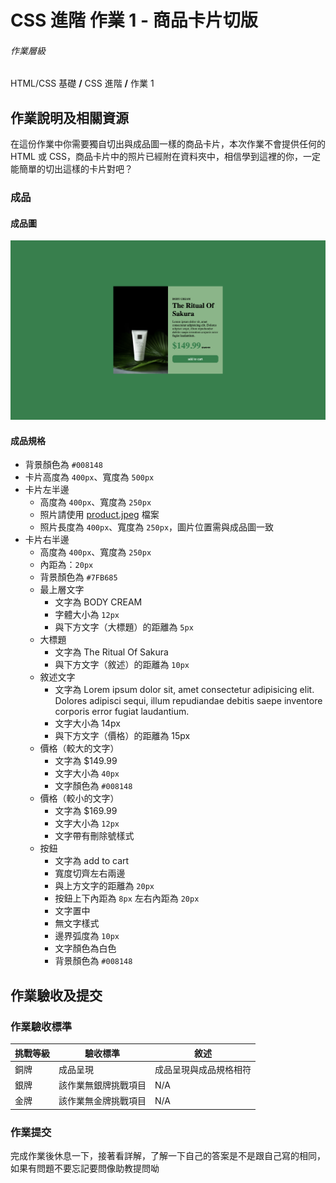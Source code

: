 # CSS 進階 作業 1 - 商品卡片切版

###### 作業層級

HTML/CSS 基礎 **/** CSS 進階 **/** 作業 1

## 作業說明及相關資源

在這份作業中你需要獨自切出與成品圖一樣的商品卡片，本次作業不會提供任何的 HTML 或 CSS，商品卡片中的照片已經附在資料夾中，相信學到這裡的你，一定能簡單的切出這樣的卡片對吧？

### 成品

#### 成品圖

![成品圖](./%E6%88%90%E5%93%81%E5%9C%96.png)

#### 成品規格

- 背景顏色為 `#008148`
- 卡片高度為 `400px`、寬度為 `500px`
- 卡片左半邊
  - 高度為 `400px`、寬度為 `250px`
  - 照片請使用 [product.jpeg](./product.jpeg) 檔案
  - 照片長度為 `400px`、寬度為 `250px`，圖片位置需與成品圖一致
- 卡片右半邊
  - 高度為 `400px`、寬度為 `250px`
  - 內距為：`20px`
  - 背景顏色為 `#7FB685`
  - 最上層文字
    - 文字為 BODY CREAM
    - 字體大小為 `12px`
    - 與下方文字（大標題）的距離為 `5px`
  - 大標題
    - 文字為 The Ritual Of Sakura
    - 與下方文字（敘述）的距離為 `10px`
  - 敘述文字
    - 文字為 Lorem ipsum dolor sit, amet consectetur adipisicing elit. Dolores adipisci sequi, illum repudiandae debitis saepe inventore corporis error fugiat laudantium.
    - 文字大小為 14px
    - 與下方文字（價格）的距離為 15px
  - 價格（較大的文字）
    - 文字為 $149.99
    - 文字大小為 `40px`
    - 文字顏色為 `#008148`
  - 價格（較小的文字）
    - 文字為 $169.99
    - 文字大小為 `12px`
    - 文字帶有刪除號樣式
  - 按鈕
    - 文字為 add to cart
    - 寬度切齊左右兩邊
    - 與上方文字的距離為 `20px`
    - 按鈕上下內距為 `8px` 左右內距為 `20px`
    - 文字置中
    - 無文字樣式
    - 邊界弧度為 `10px`
    - 文字顏色為白色
    - 背景顏色為 `#008148`

## 作業驗收及提交

### 作業驗收標準

| 挑戰等級 | 驗收標準             | 敘述                   |
| -------- | -------------------- | ---------------------- |
| 銅牌     | 成品呈現             | 成品呈現與成品規格相符 |
| 銀牌     | 該作業無銀牌挑戰項目 | N/A                    |
| 金牌     | 該作業無金牌挑戰項目 | N/A                    |

### 作業提交

完成作業後休息一下，接著看詳解，了解一下自己的答案是不是跟自己寫的相同，如果有問題不要忘記要問像助教提問呦
